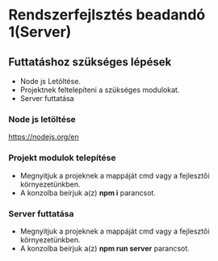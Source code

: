 # Rendszerfejlsztés beadandó 1(Server)

## Futtatáshoz szükséges lépések

- Node js Letöltése.
- Projektnek feltelepíteni a szükséges modulokat.
- Server futtatása

### Node js letöltése
  https://nodejs.org/en

### Projekt modulok telepítése
  - Megnyitjuk a projeknek a mappáját cmd vagy a fejlesztői környezetünkben.
  - A konzolba beírjuk a(z) **npm i** parancsot.

### Server futtatása
  - Megnyitjuk a projeknek a mappáját cmd vagy a fejlesztői környezetünkben.
  - A konzolba beírjuk a(z) **npm run server** parancsot.
